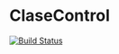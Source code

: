 # ClaseControl

[![Build Status](https://github.com/runjaj/ClaseControl.jl/actions/workflows/CI.yml/badge.svg?branch=main)](https://github.com/runjaj/ClaseControl.jl/actions/workflows/CI.yml?query=branch%3Amain)
